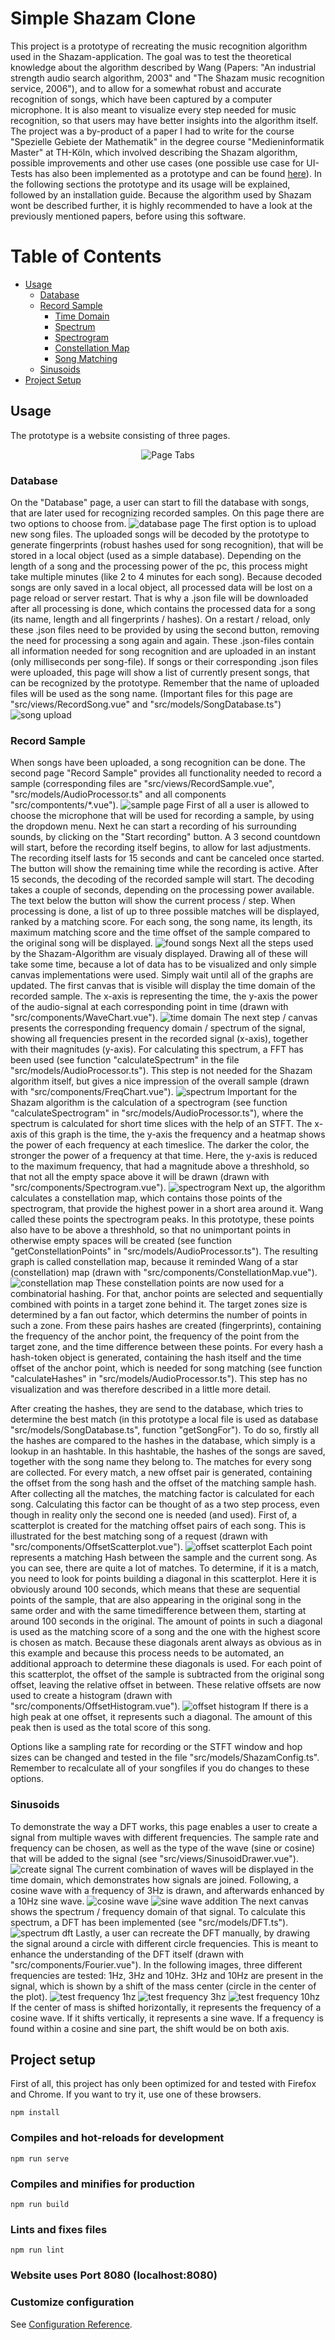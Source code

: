 # Simple Shazam Clone
This project is a prototype of recreating the music recognition algorithm used in the Shazam-application. The goal was to test the theoretical knowledge about the algorithm described by Wang (Papers: "An industrial strength audio search algorithm, 2003" and "The Shazam music recognition service, 2006"), and to allow for a somewhat robust and accurate recognition of songs, which have been captured by a computer microphone. It is also meant to visualize every step needed for music recognition, so that users may have better insights into the algorithm itself. The project was a by-product of a paper I had to write for the course "Spezielle Gebiete der Mathematik" in the degree course "Medieninformatik Master" at TH-Köln, which involved describing the Shazam algorithm, possible improvements and other use cases (one possible use case for UI-Tests has also been implemented as a prototype and can be found [here](https://github.com/ddubbert/UI-Fingerprint)). In the following sections the prototype and its usage will be explained, followed by an installation guide. Because the algorithm used by Shazam wont be described further, it is highly recommended to have a look at the previously mentioned papers, before using this software.

# Table of Contents
* [Usage](#usage)
	* [Database](#database)
	* [Record Sample](#record_sample)
		* [Time Domain](#time_domain)
		* [Spectrum](#spectrum)
		* [Spectrogram](#spectrogram)
		* [Constellation Map](#constellation)
		* [Song Matching](#record_sample)
	* [Sinusoids](#sinusoids)
* [Project Setup](#project_setup)


## Usage <a name="usage"></a>
The prototype is a website consisting of three pages.

<div style="text-align:center"><img src="./images/pages.png" alt="Page Tabs"/></div>

### Database <a name="database"></a>
On the "Database" page, a user can start to fill the database with songs, that are later used for recognizing recorded samples. On this page there are two options to choose from.
![database page](./images/database.png?raw=true "Database Page")
The first option is to upload new song files. The uploaded songs will be decoded by the prototype to generate fingerprints (robust hashes used for song recognition), that will be stored in a local object (used as a simple database). Depending on the length of a song and the processing power of the pc, this process might take multiple minutes (like 2 to 4 minutes for each song). Because decoded songs are only saved in a local object, all processed data will be lost on a page reload or server restart. That is why a .json file will be downloaded after all processing is done, which contains the processed data for a song (its name, length and all fingerprints / hashes). On a restart / reload, only these .json files need to be provided by using the second button, removing the need for processing a song again and again. These .json-files contain all information needed for song recognition and are uploaded in an instant (only milliseconds per song-file). If songs or their corresponding .json files were uploaded, this page will show a list of currently present songs, that can be recognized by the prototype. Remember that the name of uploaded files will be used as the song name. (Important files for this page are "src/views/RecordSong.vue" and "src/models/SongDatabase.ts")
![song upload](./images/songs.png?raw=true "Song List")

### Record Sample <a name="record_sample"></a>
When songs have been uploaded, a song recognition can be done. The second page "Record Sample" provides all functionality needed to record a sample (corresponding files are "src/views/RecordSample.vue", "src/models/AudioProcessor.ts" and all components "src/compontents/*.vue").
![sample page](./images/sample.png?raw=true "Sample Page")
First of all a user is allowed to choose the microphone that will be used for recording a sample, by using the dropdown menu. Next he can start a recording of his surrounding sounds, by clicking on the "Start recording" button. A 3 second countdown will start, before the recording itself begins, to allow for last adjustments. The recording itself lasts for 15 seconds and cant be canceled once started. The button will show the remaining time while the recording is active. After 15 seconds, the decoding of the recorded sample will start. The decoding takes a couple of seconds, depending on the processing power available. The text below the button will show the current process / step. When processing is done, a list of up to three possible matches will be displayed, ranked by a matching score. For each song, the song name, its length, its maximum matching score and the time offset of the sample compared to the original song will be displayed.
![found songs](./images/foundSongs.png?raw=true "Found Songs")
<a name="time_domain"></a>
Next all the steps used by the Shazam-Algorithm are visualy displayed. Drawing all of these will take some time, because a lot of data has to be visualized and only simple canvas implementations were used. Simply wait until all of the graphs are updated.
The first canvas that is visible will display the time domain of the recorded sample. The x-axis is representing the time, the y-axis the power of the audio-signal at each corresponding point in time (drawn with "src/components/WaveChart.vue").
![time domain](./images/timeDomain.png?raw=true "Time Domain")
<a name="spectrum"></a>
The next step / canvas presents the corresponding frequency domain / spectrum of the signal, showing all frequencies present in the recorded signal (x-axis), together with their magnitudes (y-axis). For calculating this spectrum, a FFT has been used (see function "calculateSpectrum" in the file "src/models/AudioProcessor.ts"). This step is not needed for the Shazam algorithm itself, but gives a nice impression of the overall sample (drawn with "src/components/FreqChart.vue").
![spectrum](./images/spectrum.png?raw=true "Spectrum")
<a name="spectrogram"></a>
Important for the Shazam algorithm is the calculation of a spectrogram (see function "calculateSpectrogram" in "src/models/AudioProcessor.ts"), where the spectrum is calculated for short time slices with the help of an STFT. The x-axis of this graph is the time, the y-axis the frequency and a heatmap shows the power of each frequency at each timeslice. The darker the color, the stronger the power of a frequency at that time. Here, the y-axis is reduced to the maximum frequency, that had a magnitude above a threshhold, so that not all the empty space above it will be drawn (drawn with "src/components/Spectrogram.vue").
![spectrogram](./images/spectrogram.png?raw=true "Spectrogram")
<a name="constellation"></a>
Next up, the algorithm calculates a constellation map, which contains those points of the spectrogram, that provide the highest power in a short area around it. Wang called these points the spectrogram peaks. In this prototype, these points also have to be above a threshhold, so that no unimportant points in otherwise empty spaces will be created (see function "getConstellationPoints" in "src/models/AudioProcessor.ts"). The resulting graph is called constellation map, because it reminded Wang of a star (constellation) map (drawn with "src/components/ConstellationMap.vue").
![constellation map](./images/constellationMap.png?raw=true "Constellation Map")
<a name="song_matching"></a>
These constellation points are now used for a combinatorial hashing. For that, anchor points are selected and sequentially combined with points in a target zone behind it. The target zones size is determined by a fan out factor, which determins the number of points in such a zone. From these pairs hashes are created (fingerprints), containing the frequency of the anchor point, the frequency of the point from the target zone, and the time difference between these points. For every hash a hash-token object is generated, containing the hash itself and the time offset of the anchor point, which is needed for song matching (see function "calculateHashes" in "src/models/AudioProcessor.ts"). This step has no visualization and was therefore described in a little more detail.

After creating the hashes, they are send to the database, which tries to determine the best match (in this prototype a local file is used as database "src/models/SongDatabase.ts", function "getSongFor"). To do so, firstly all the hashes are compared to the hashes in the database, which simply is a lookup in an hashtable. In this hashtable, the hashes of the songs are saved, together with the song name they belong to. The matches for every song are collected. For every match, a new offset pair is generated, containing the offset from the song hash and the offset of the matching sample hash. After collecting all the matches, the matching factor is calculated for each song. Calculating this factor can be thought of as a two step process, even though in reality only the second one is needed (and used). First of, a scatterplot is created for the matching offset pairs of each song. This is illustrated for the best matching song of a request (drawn with "src/components/OffsetScatterplot.vue").
![offset scatterplot](./images/offsetScatterplot.png?raw=true "Offset Scatterplot")
Each point represents a matching Hash between the sample and the current song. As you can see, there are quite a lot of matches. To determine, if it is a match, you need to look for points building a diagonal in this scatterplot. Here it is obviously around 100 seconds, which means that these are sequential points of the sample, that are also appearing in the original song in the same order and with the same timedifference between them, starting at around 100 seconds in the original. The amount of points in such a diagonal is used as the matching score of a song and the one with the highest score is chosen as match. Because these diagonals arent always as obvious as in this example and because this process needs to be automated, an additional approach to determine these diagonals is used. For each point of this scatterplot, the offset of the sample is subtracted from the original song offset, leaving the relative offset in between. These relative offsets are now used to create a histogram (drawn with "src/components/OffsetHistogram.vue").
![offset histogram](./images/offsetHistogram.png?raw=true "Offset Histogram")
If there is a high peak at one offset, it represents such a diagonal. The amount of this peak then is used as the total score of this song.

Options like a sampling rate for recording or the STFT window and hop sizes can be changed and tested in the file "src/models/ShazamConfig.ts". Remember to recalculate all of your songfiles if you do changes to these options.

### Sinusoids <a name="sinusoids"></a>
To demonstrate the way a DFT works, this page enables a user to create a signal from multiple waves with different frequencies. The sample rate and frequency can be chosen, as well as the type of the wave (sine or cosine) that will be added to the signal (see "src/views/SinusoidDrawer.vue").
![create signal](./images/createWave.png?raw=true "Create Signal")
The current combination of waves will be displayed in the time domain, which demonstrates how signals are joined. Following, a cosine wave with a frequency of 3Hz is drawn, and afterwards enhanced by a 10Hz sine wave.
![cosine wave](./images/cos3Hz.png?raw=true "Cosine Wave")
![sine wave addition](./images/addSine10hz.png?raw=true "Sine wave addition")
The next canvas shows the spectrum / frequency domain of that signal. To calculate this spectrum, a DFT has been implemented (see "src/models/DFT.ts").
![spectrum dft](./images/spectrumDFT.png?raw=true "Spectrum DFT")
Lastly, a user can recreate the DFT manually, by drawing the signal around a circle with different circle frequencies. This is meant to enhance the understanding of the DFT itself (drawn with "src/components/Fourier.vue"). In the following images, three different frequencies are tested: 1Hz, 3Hz and 10Hz. 3Hz and 10Hz are present in the signal, which is shown by a shift of the mass center (circle in the center of the plot).
![test frequency 1hz](./images/test1Hz.png?raw=true "Test Frequency 1Hz")
![test frequency 3hz](./images/test3Hz.png?raw=true "Test Frequency 3Hz")
![test frequency 10hz](./images/test10Hz.png?raw=true "Test Frequency 10Hz")
If the center of mass is shifted horizontally, it represents the frequency of a cosine wave. If it shifts vertically, it represents a sine wave. If a frequency is found within a cosine and sine part, the shift would be on both axis.

## Project setup <a name="project_setup"></a>
First of all, this project has only been optimized for and tested with Firefox and Chrome. If you want to try it, use one of these browsers.

```
npm install
```

### Compiles and hot-reloads for development
```
npm run serve
```

### Compiles and minifies for production
```
npm run build
```

### Lints and fixes files
```
npm run lint
```

### Website uses Port 8080 (localhost:8080)

### Customize configuration
See [Configuration Reference](https://cli.vuejs.org/config/).
